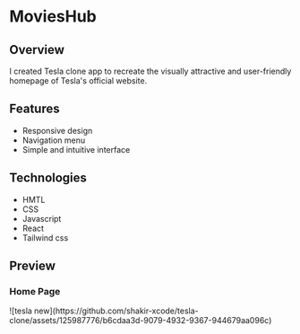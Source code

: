 <h1>
  MoviesHub
</h1>

## Overview

I created Tesla clone app to recreate the visually attractive and user-friendly homepage of Tesla's official website.

## Features

<ul>
  <li>Responsive design</li>
  <li>Navigation menu</li>
  <li>Simple and intuitive interface</li>
</ul>

## Technologies

<ul>
  <li>HMTL</li>
  <li>CSS</li>
  <li>Javascript</li>
  <li>React</li>
  <li>Tailwind css</li>
</ul>

## Preview

<h3>Home Page</h3>
![tesla new](https://github.com/shakir-xcode/tesla-clone/assets/125987776/b6cdaa3d-9079-4932-9367-944679aa096c)
